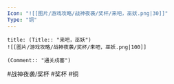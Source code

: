 ```yaml
---
Icon: "![[图片/游戏攻略/战神夜袭/奖杯/来吧，巫妖.png|30]]"
Type: "铜"
---
```

```ad-common-bronze-trophy
title: (Title:: "来吧，巫妖")
![[图片/游戏攻略/战神夜袭/奖杯/来吧，巫妖.png|100]]

(Comment:: "通关戍塞")
```

#战神夜袭/奖杯 #奖杯 #铜
